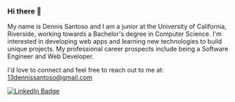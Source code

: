 ### Hi there 👋

My name is Dennis Santoso and I am a junior at the University of California, Riverside, working towards a Bachelor's degree in Computer Science. I'm interested in developing web apps and learning new technologies to build unique projects. My professional career prospects include being a Software Engineer and Web Developer.

I'd love to connect and feel free to reach out to me at:
13dennissantoso@gmail.com 

[![LinkedIn Badge](https://img.shields.io/badge/LinkedIn-Profile-informational?style=flat&logo=linkedin&logoColor=white&color=0D76A8)](https://www.linkedin.com/in/dennis-santoso-baa985187/)
